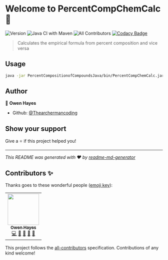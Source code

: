 
# Welcome to PercentCompChemCalc 👋
![Version](https://img.shields.io/badge/version-1.0.0-blue.svg?cacheSeconds=2592000)
![Java CI with Maven](https://github.com/Thearchermancoding/PercentCompositionofCompoundsJava/workflows/Java%20CI%20with%20Maven/badge.svg?branch=master)
![All Contributors](https://img.shields.io/badge/all_contributors-1-orange.svg?style=flat-square)
[![Codacy Badge](https://api.codacy.com/project/badge/Grade/ec4a295fffd14096a19aeb663ef1cd8e)](https://app.codacy.com/manual/Thearchermancoding/PercentCompositionofCompounds?utm_source=github.com&utm_medium=referral&utm_content=Thearchermancoding/PercentCompositionofCompounds&utm_campaign=Badge_Grade_Dashboard)
> Calculates the empirical formula from percent composition and vice versa

## Usage



```sh
java -jar PercentCompositionofCompoundsJava/bin/PercentCompChemCalc.jar
```

## Author

👤 **Owen Hayes**

* Github: [@Thearchermancoding](https://github.com/Thearchermancoding)

## Show your support

Give a ⭐️ if this project helped you!

***
_This README was generated with ❤️ by [readme-md-generator](https://github.com/kefranabg/readme-md-generator)_

## Contributors ✨

Thanks goes to these wonderful people ([emoji key](https://allcontributors.org/docs/en/emoji-key)):

<!-- ALL-CONTRIBUTORS-LIST:START - Do not remove or modify this section -->
<!-- prettier-ignore-start -->
<!-- markdownlint-disable -->
<table>
  <tr>
    <td align="center"><a href="https://github.com/Thearchermancoding"><img src="https://avatars3.githubusercontent.com/u/20994684?v=4" width="100px;" alt=""/><br /><sub><b>Owen Hayes</b></sub></a><br /><a href="https://github.com/Thearchermancoding/PercentCompositionofCompounds/commits?author=Thearchermancoding" title="Code">💻</a> <a href="#design-Thearchermancoding" title="Design">🎨</a> <a href="#ideas-Thearchermancoding" title="Ideas, Planning, & Feedback">🤔</a> <a href="#maintenance-Thearchermancoding" title="Maintenance">🚧</a> <a href="#projectManagement-Thearchermancoding" title="Project Management">📆</a></td>
  </tr>
</table>

<!-- markdownlint-enable -->
<!-- prettier-ignore-end -->
<!-- ALL-CONTRIBUTORS-LIST:END -->

This project follows the [all-contributors](https://github.com/all-contributors/all-contributors) specification. Contributions of any kind welcome!
